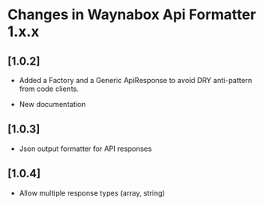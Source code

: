 # Changes in Waynabox Api Formatter 1.x.x

## [1.0.2]
* Added a Factory and a Generic ApiResponse to avoid DRY anti-pattern from code clients.
 
* New documentation

## [1.0.3]
* Json output formatter for API responses

## [1.0.4]
* Allow multiple response types (array, string)